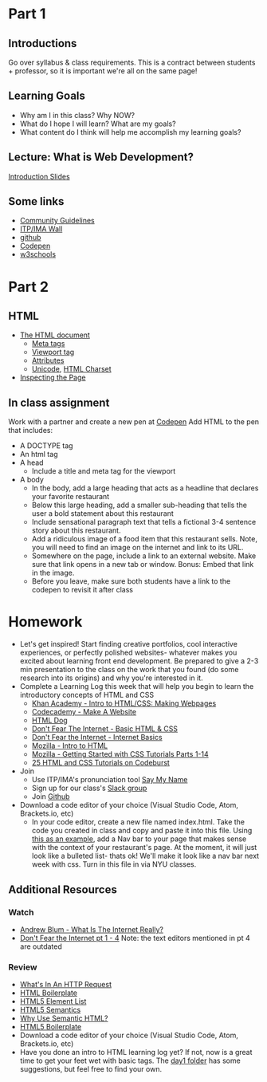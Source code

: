 # Part 1

## Introductions

Go over syllabus & class requirements. This is a contract between students + professor, so it is important we're all on the same page!

## Learning Goals

* Why am I in this class? Why NOW?
* What do I hope I will learn? What are my goals?
* What content do I think will help me accomplish my learning goals?

## Lecture: What is Web Development?

[Introduction Slides](https://docs.google.com/presentation/d/1TopvU9msiomXmC6m0DDSg0Oy3W669TZjBBCZ2wAnv7o/edit?usp=sharing)

## Some links


* [Community Guidelines](https://community.itp.io/community_statement)
* [ITP/IMA Wall](https://itp.nyu.edu/people/wall/)
* [github](https://github.com/)
* [Codepen](https://codepen.io/pen/)
* [w3schools](https://www.w3schools.com/)

# Part 2

## HTML

* [The HTML document](https://www.w3schools.com/tags/tag_doctype.asp)
  * [Meta tags](https://www.w3schools.com/tags/tag_meta.asp)
  * [Viewport tag](https://www.w3schools.com/css/css_rwd_viewport.asp)
  * [Attributes](https://www.geeksforgeeks.org/html-attributes/)
  * [Unicode](https://home.unicode.org/basic-info/overview/), [HTML Charset](https://www.w3schools.com/html/html_charset.asp)
* [Inspecting the Page](https://developers.google.com/web/tools/chrome-devtools/dom/)

## In class assignment

Work with a partner and create a new pen at [Codepen](https://codepen.io/pen/) Add HTML to the pen that includes:

* A DOCTYPE tag
* An html tag
* A head
  * Include a title and meta tag for the viewport
* A body
  * In the body, add a large heading that acts as a headline that declares your favorite restaurant
  * Below this large heading, add a smaller sub-heading that tells the user a bold statement about this restaurant
  * Include sensational paragraph text that tells a fictional 3-4 sentence story about this restaurant.
  * Add a ridiculous image of a food item that this restaurant sells. Note, you will need to find an image on the internet and link to its URL.
  * Somewhere on the page, include a link to an external website. Make sure that link opens in a new tab or window. Bonus: Embed that link in the image.
  * Before you leave, make sure both students have a link to the codepen to revisit it after class

# Homework

* Let's get inspired! Start finding creative portfolios, cool interactive experiences, or perfectly polished websites- whatever makes you excited about learning front end development. Be prepared to give a 2-3 min presentation to the class on the work that you found (do some research into its origins) and why you're interested in it.
* Complete a Learning Log this week that will help you begin to learn the introductory concepts of HTML and CSS
  * [Khan Academy - Intro to HTML/CSS: Making Webpages](https://www.khanacademy.org/computing/computer-programming/html-css)
  * [Codecademy - Make A Website](https://www.codecademy.com/learn/make-a-website)
  * [HTML Dog](https://htmldog.com/)
  * [Don't Fear The Internet - Basic HTML & CSS](http://www.dontfeartheinternet.com/02-html/)
  * [Don't Fear the Internet - Internet Basics](http://www.dontfeartheinternet.com/01-not-tubes/)
  * [Mozilla - Intro to HTML](https://developer.mozilla.org/en-US/docs/Web/Guide/HTML/Introduction)
  * [Mozilla - Getting Started with CSS Tutorials Parts 1-14](https://developer.mozilla.org/en-US/docs/Web/Guide/CSS/Getting_started)
  * [25 HTML and CSS Tutorials on Codeburst](https://codeburst.io/25-html-css-tutorials-6a864f387185)
* Join
  * Use ITP/IMA's pronunciation tool [Say My Name](https://stu.itp.nyu.edu/saymyname)
  * Sign up for our class's [Slack group](https://23imafront-endweb.slack.com)
  * Join [Github](https://github.com/)
* Download a code editor of your choice (Visual Studio Code, Atom, Brackets.io, etc)
  * In your code editor, create a new file named index.html. Take the code you created in class and copy and paste it into this file. Using [this as an example](https://codepen.io/callihiggins/pen/jOEjrPQ), add a Nav bar to your page that makes sense with the context of your restaurant's page. At the moment, it will just look like a bulleted list- thats ok! We'll make it look like a nav bar next week with css. Turn in this file in via NYU classes.

## Additional Resources

### Watch
* [Andrew Blum - What Is The Internet Really?](https://www.ted.com/talks/andrew_blum_what_is_the_internet_really)
* [Don't Fear the Internet pt 1 - 4](http://www.dontfeartheinternet.com/) Note: the text editors mentioned in pt 4 are outdated

### Review
* [What's In An HTTP Request](http://rve.org.uk/dumprequest)
* [HTML Boilerplate](https://github.com/callihiggins/IMA-FE/tree/master/02_jan30_day2/HTML_Boilerplate)
* [HTML5 Element List](https://developer.mozilla.org/en-US/docs/Web/Guide/HTML/HTML5/HTML5_element_list)
* [HTML5 Semantics](http://diveintohtml5.info/semantics.html)
* [Why Use Semantic HTML?](https://css-tricks.com/why-how-and-when-to-use-semantic-html-and-aria/)
* [HTML5 Boilerplate](http://html5boilerplate.com/)
* Download a code editor of your choice (Visual Studio Code, Atom, Brackets.io, etc)
* Have you done an intro to HTML learning log yet? If not, now is a great time to get your feet wet with basic tags. The [day1 folder](https://github.com/IDMNYU/DM-UY-2193-B/tree/master/01_jan29_day1) has some suggestions, but feel free to find your own.
